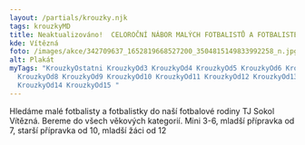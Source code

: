 ```yaml
---
layout: /partials/krouzky.njk
tags: krouzkyMD
title: Neaktualizováno!  CELOROČNÍ NÁBOR MALÝCH FOTBALISTŮ A FOTBALISTEK Vítězná
kde: Vítězná
foto: /images/akce/342709637_1652819668527200_3504815149833992258_n.jpg
alt: Plakát
myTags: "KrouzkyOstatni KrouzkyOd3 KrouzkyOd4 KrouzkyOd5 KrouzkyOd6 KrouzkyOd7
  KrouzkyOd8 KrouzkyOd9 KrouzkyOd10 KrouzkyOd11 KrouzkyOd12 KrouzkyOd13
  KrouzkyOd14 KrouzkyOd15 "
---
```

Hledáme malé fotbalisty a fotbalistky do naší fotbalové rodiny TJ Sokol Vítězná. Bereme do všech věkových kategorií. Mini 3-6, mladší přípravka od 7, starší přípravka od 10, mladší žáci od 12